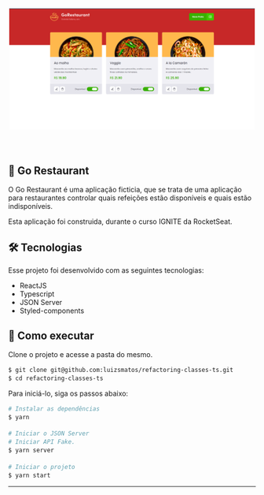 <h1 align="center">
    <img alt="GoRestaurant" src="./layout.png" width="500px"/>
</h1>

<br>

## 🍕 Go Restaurant

O Go Restaurant é uma aplicação ficticia, que se trata de uma aplicação para restaurantes controlar quais refeições estão disponíveis e quais estão indisponíveis.


Esta aplicação foi construida, durante o curso IGNITE da RocketSeat.

## 🛠 Tecnologias

Esse projeto foi desenvolvido com as seguintes tecnologias:

- ReactJS
- Typescript
- JSON Server
- Styled-components


## 🚀 Como executar

Clone o projeto e acesse a pasta do mesmo.

```bash
$ git clone git@github.com:luizsmatos/refactoring-classes-ts.git
$ cd refactoring-classes-ts
```

Para iniciá-lo, siga os passos abaixo:
```bash
# Instalar as dependências
$ yarn

# Iniciar o JSON Server
# Iniciar API Fake.
$ yarn server

# Iniciar o projeto
$ yarn start
```

---
